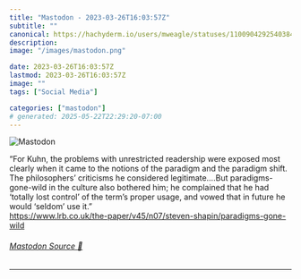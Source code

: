 ```yaml
---
title: "Mastodon - 2023-03-26T16:03:57Z"
subtitle: ""
canonical: https://hachyderm.io/users/mweagle/statuses/110090429254038486
description:
image: "/images/mastodon.png"

date: 2023-03-26T16:03:57Z
lastmod: 2023-03-26T16:03:57Z
image: ""
tags: ["Social Media"]

categories: ["mastodon"]
# generated: 2025-05-22T22:29:20-07:00
---
```

![Mastodon](/images/mastodon.png)

<p>“For Kuhn, the problems with unrestricted readership were exposed most clearly when it came to the notions of the paradigm and the paradigm shift. The philosophers’ criticisms he considered legitimate….But paradigms-gone-wild in the culture also bothered him; he complained that he had ‘totally lost control’ of the term’s proper usage, and vowed that in future he would ‘seldom’ use it.”<br /><a href="https://www.lrb.co.uk/the-paper/v45/n07/steven-shapin/paradigms-gone-wild" target="_blank" rel="nofollow noopener noreferrer" translate="no"><span class="invisible">https://www.</span><span class="ellipsis">lrb.co.uk/the-paper/v45/n07/st</span><span class="invisible">even-shapin/paradigms-gone-wild</span></a></p>


###### [Mastodon Source 🐘](https://hachyderm.io/@mweagle/110090429254038486)

___
